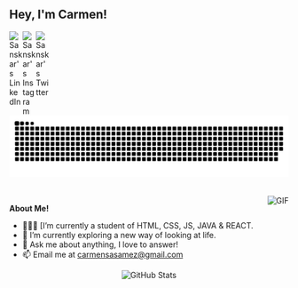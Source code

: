 <h2 title="hehehe"> Hey, I'm Carmen!</h2>

<a href="https://www.linkedin.com/in/carmen-sas-amez-19201a2b0//">
  <img align="left" alt="Sanskar's LinkedIn" width="24px" src="https://img.icons8.com/nolan/96/linkedin.png" />
</a>
<a href="https://www.instagram.com/amezcs/">
  <img align="left" alt="Sanskar's Instagram" width="24px" src="https://img.icons8.com/nolan/96/instagram-new.png" />
</a>
<a href="https://twitter.com/amezcs">
  <img align="left" alt="Sanskar's Twitter" width="24px" src="https://img.icons8.com/nolan/96/twitter.png" />
</a>
<p align="center">
  <img  src="https://raw.githubusercontent.com/Elanza-48/Elanza-48/main/resources/img/github-contribution-grid-snake.svg"
    alt="example" />
</p>

<br />

  <img align="right" alt="GIF" src="https://media.giphy.com/media/LmNwrBhejkK9EFP504/giphy.gif" />

**About Me!**

- 👨🏽‍💻 [I’m currently a student of HTML, CSS, JS, JAVA & REACT.
- 🌱 I’m currently exploring a new way of looking at life. 
- 💬 Ask me about anything, I love to answer!
- 📫 Email me at [carmensasamez@gmail.com](mailto:carmensasamez@gmail.com)
<p align="center">
  <img src="https://github-readme-stats.vercel.app/api?username=CarmenAmez&show_icons=true&title_color=7A7ADB&icon_color=2234AE&text_color=D3D3D3&bg_color=0,000000,130F40&locale=en" alt="GitHub Stats" />
</p>
